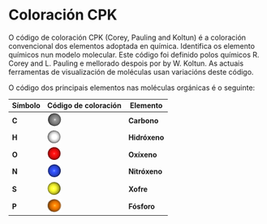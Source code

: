 # Coloración CPK
O código de coloración CPK (Corey, Pauling and Koltun) é a coloración convencional dos elementos adoptada en química. Identifica os elemento químicos nun modelo molecular.
Este código foi definido polos químicos R. Corey and L. Pauling e mellorado despois por by W. Koltun. As actuais ferramentas de visualización de moléculas usan variacións deste código.

O código dos principais elementos nas moléculas orgánicas é o seguinte:

Símbolo | Código de coloración | Elemento
------------ | ------------- | -------------
**C** | ![Carbono](static/img/c.png)| **Carbono**
**H** | ![Hidróxeno](static/img/h.png) | **Hidróxeno**
**O** | ![Oxíxeno](static/img/o.png) | **Oxíxeno** 
**N** | ![Nitróxeno](static/img/n.png) | **Nitróxeno**
**S** | ![Xofre](static/img/s.png) | **Xofre** 
**P** | ![Fósforo](static/img/p.png) | **Fósforo** 
